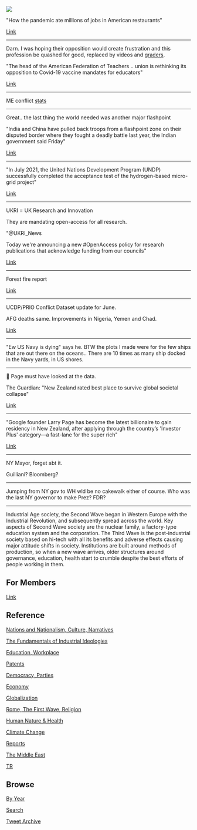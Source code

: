 
<img src="https://drive.google.com/uc?export=view&id=1B2wf9R7AMH1d7Vw6e2mucLbIQ5NSjir7"/>

"How the pandemic ate millions of jobs in American restaurants"

[Link](https://www.politico.com/news/2021/08/05/coronavirus-pandemic-restaurant-jobs-501693)

---

Darn. I was hoping their opposition would create frustration and this
profession be quashed for good, replaced by videos and [graders](2018/09/public-education.md).

"The head of the American Federation of Teachers .. union is
rethinking its opposition to Covid-19 vaccine mandates for educators"

[Link](https://www.politico.com/news/2021/08/05/aft-union-vaccine-mandates-502657)

---

ME conflict [stats](2019/05/confstats.md#gdeltme)

---

Great.. the last thing the world needed was another major flashpoint

"India and China have pulled back troops from a flashpoint zone on
their disputed border where they fought a deadly battle last year, the
Indian government said Friday"

[Link](http://u.afp.com/UDza)

---

"In July 2021, the United Nations Development Program (UNDP)
successfully completed the acceptance test of the hydrogen-based
micro-grid project"

[Link](https://www.openpr.com/news/2347248/undp-successfully-completed-the-acceptance-test)

---

UKRI = UK Research and Innovation

They are mandating open-access for all research. 

"@UKRI_News

Today we're announcing a new #OpenAccess policy for research
publications that acknowledge funding from our councils"

[Link](https://twitter.com/UKRI_News/status/1423570531639562240)

---

Forest fire report

[Link](2019/05/natdisaster.md#fires)

---

UCDP/PRIO Conflict Dataset update for June.

AFG deaths same. Improvements in Nigeria, Yemen and Chad.

[Link](2019/05/confstats.md)

---

"Ew US Navy is dying" says he. BTW the plots I made were for the few
ships that are out there on the oceans.. There are 10 times as many
ship docked in the Navy yards, in US shores.

---

🤣 Page must have looked at the data.

The Guardian: "New Zealand rated best place to survive global societal collapse"

[Link](https://www.theguardian.com/world/2021/jul/28/new-zealand-rated-best-place-to-survive-global-societal-collapse)

---

"Google founder Larry Page has become the latest billionaire to gain
residency in New Zealand, after applying through the country’s
'Investor Plus' category—a fast-lane for the super rich"

[Link](https://trib.al/URW0kIL )

---

NY Mayor, forget abt it.

Guilliani? Bloomberg?

---

Jumping from NY gov to WH wld be no cakewalk either of course. Who
was the last NY governor to make Prez?  FDR?

---

Industrial Age society, the Second Wave began in Western Europe with
the Industrial Revolution, and subsequently spread across the
world. Key aspects of Second Wave society are the nuclear family, a
factory-type education system and the corporation. The Third Wave is
the post-industrial society based on hi-tech with all its benefits and
adverse effects causing major attitude shifts in society. Institutions
are built around methods of production, so when a new wave arrives,
older structures around governance, education, health start to crumble
despite the best efforts of people working in them.

## For Members

[Link](https://thirdwave-members.herokuapp.com)

## Reference

[Nations and Nationalism, Culture, Narratives](/2013/02/nations-and-nationalism.md)

[The Fundamentals of Industrial Ideologies](/2011/04/fundamentals-of-industrial-ideologies.md)

[Education, Workplace](2017/09/education-workplace.md)

[Patents](/2018/09/patents.md)

[Democracy, Parties](/2016/11/democracy.md)

[Economy](/2018/05/economy.md)

[Globalization](/2018/09/globalization.md)

[Rome, The First Wave, Religion](/2017/12/rome.md)

[Human Nature & Health](/2020/07/human-nature.md)

[Climate Change](/2018/12/climate.md)

[Reports](/2019/05/reports.md)

[The Middle East](/2019/07/middleeast.md)

[TR](../tr)

## Browse

[By Year](years.md)

[Search](search.html)

[Tweet Archive](/tweets/README.md)


